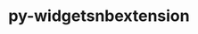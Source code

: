 ---
title: "py-widgetsnbextension"
layout: cache
categories: [package, develop]
meta: {"compilers": ["none"], "num_specs": 125, "num_specs_by_stack": {"data-vis-sdk": 61, "e4s": 4, "e4s-neoverse-v2": 60, "root": 125}, "oss": ["ubuntu20.04", "ubuntu22.04"], "platforms": ["linux"], "stacks": ["data-vis-sdk", "e4s", "e4s-neoverse-v2", "root"], "targets": ["neoverse_v2", "x86_64_v3"], "versions": ["4.0.3"]}
spec_details: [{"compiler": "none", "hash": "2mjfu43e2wyewakebjrk2t66o63ctt6a", "os": "ubuntu22.04", "platform": "linux", "size": "-", "stacks": ["e4s-neoverse-v2", "root"], "target": "neoverse_v2", "variants": ["build_system=python_pip"], "versions": ["4.0.3"]}, {"compiler": "none", "hash": "2wbkb2rhzdlsyto4f62udnm33467vuc2", "os": "ubuntu22.04", "platform": "linux", "size": "-", "stacks": ["e4s-neoverse-v2", "root"], "target": "neoverse_v2", "variants": ["build_system=python_pip"], "versions": ["4.0.3"]}, {"compiler": "none", "hash": "2xnkywoi2qleubd3kpgwse7ev4mx5rtf", "os": "ubuntu22.04", "platform": "linux", "size": "-", "stacks": ["e4s-neoverse-v2", "root"], "target": "neoverse_v2", "variants": ["build_system=python_pip"], "versions": ["4.0.3"]}, {"compiler": "none", "hash": "3edkxqgbgdi4bavrmilitn26mokmlru7", "os": "ubuntu20.04", "platform": "linux", "size": "-", "stacks": ["data-vis-sdk", "root"], "target": "x86_64_v3", "variants": ["build_system=python_pip"], "versions": ["4.0.3"]}, {"compiler": "none", "hash": "3jm7fwsjerwd4zcpxxl7uwmy2kjkrjvg", "os": "ubuntu20.04", "platform": "linux", "size": "-", "stacks": ["data-vis-sdk", "root"], "target": "x86_64_v3", "variants": ["build_system=python_pip"], "versions": ["4.0.3"]}, {"compiler": "none", "hash": "3xqewqlhynurou36arh56ccvc6juauk3", "os": "ubuntu20.04", "platform": "linux", "size": "-", "stacks": ["data-vis-sdk", "root"], "target": "x86_64_v3", "variants": ["build_system=python_pip"], "versions": ["4.0.3"]}, {"compiler": "none", "hash": "44q7wx432jzovf375ltyt2svoklq2wpv", "os": "ubuntu20.04", "platform": "linux", "size": "-", "stacks": ["data-vis-sdk", "root"], "target": "x86_64_v3", "variants": ["build_system=python_pip"], "versions": ["4.0.3"]}, {"compiler": "none", "hash": "4czimgn4swcbzvrwfbuozsgppjnsrwoa", "os": "ubuntu20.04", "platform": "linux", "size": "-", "stacks": ["data-vis-sdk", "root"], "target": "x86_64_v3", "variants": ["build_system=python_pip"], "versions": ["4.0.3"]}, {"compiler": "none", "hash": "4ectb5wvwtsuc5ngwmsnvk347ded2jvv", "os": "ubuntu22.04", "platform": "linux", "size": "-", "stacks": ["e4s", "root"], "target": "x86_64_v3", "variants": ["build_system=python_pip"], "versions": ["4.0.3"]}, {"compiler": "none", "hash": "4h676mrq77t7576t357drgt7u3v5mcct", "os": "ubuntu20.04", "platform": "linux", "size": "-", "stacks": ["data-vis-sdk", "root"], "target": "x86_64_v3", "variants": ["build_system=python_pip"], "versions": ["4.0.3"]}, {"compiler": "none", "hash": "4y225v55gije4t3egguejjnwgbljuzib", "os": "ubuntu20.04", "platform": "linux", "size": "-", "stacks": ["data-vis-sdk", "root"], "target": "x86_64_v3", "variants": ["build_system=python_pip"], "versions": ["4.0.3"]}, {"compiler": "none", "hash": "5kko2ozh7i2f4voqbphsvwfx3snudfs7", "os": "ubuntu20.04", "platform": "linux", "size": "-", "stacks": ["data-vis-sdk", "root"], "target": "x86_64_v3", "variants": ["build_system=python_pip"], "versions": ["4.0.3"]}, {"compiler": "none", "hash": "5norm7l72lnheylgzzmadwmprj7wxv5e", "os": "ubuntu22.04", "platform": "linux", "size": "-", "stacks": ["e4s-neoverse-v2", "root"], "target": "neoverse_v2", "variants": ["build_system=python_pip"], "versions": ["4.0.3"]}, {"compiler": "none", "hash": "5utswyiecjdlbxlp6jdd5wkjtkpkmwgp", "os": "ubuntu20.04", "platform": "linux", "size": "-", "stacks": ["data-vis-sdk", "root"], "target": "x86_64_v3", "variants": ["build_system=python_pip"], "versions": ["4.0.3"]}, {"compiler": "none", "hash": "5z6a4fzx7ch5gsjhhdcrzyyb4mjb5jbi", "os": "ubuntu22.04", "platform": "linux", "size": "-", "stacks": ["e4s-neoverse-v2", "root"], "target": "neoverse_v2", "variants": ["build_system=python_pip"], "versions": ["4.0.3"]}, {"compiler": "none", "hash": "65fg4zmzaewy3bmih2i4kvyo6qjumozw", "os": "ubuntu20.04", "platform": "linux", "size": "-", "stacks": ["data-vis-sdk", "root"], "target": "x86_64_v3", "variants": ["build_system=python_pip"], "versions": ["4.0.3"]}, {"compiler": "none", "hash": "65hyzwiohnjupjgv24qnb25gn42azro6", "os": "ubuntu22.04", "platform": "linux", "size": "-", "stacks": ["e4s-neoverse-v2", "root"], "target": "neoverse_v2", "variants": ["build_system=python_pip"], "versions": ["4.0.3"]}, {"compiler": "none", "hash": "66r43q2qn6c566h4h56i6igdhn2jrlmp", "os": "ubuntu22.04", "platform": "linux", "size": "-", "stacks": ["e4s-neoverse-v2", "root"], "target": "neoverse_v2", "variants": ["build_system=python_pip"], "versions": ["4.0.3"]}, {"compiler": "none", "hash": "6agfpyggfvlltdnsbuh46fkx2l77wuux", "os": "ubuntu20.04", "platform": "linux", "size": "-", "stacks": ["data-vis-sdk", "root"], "target": "x86_64_v3", "variants": ["build_system=python_pip"], "versions": ["4.0.3"]}, {"compiler": "none", "hash": "6dys36nlemwhnax3pmixr6yuvwcmvwzs", "os": "ubuntu22.04", "platform": "linux", "size": "-", "stacks": ["e4s-neoverse-v2", "root"], "target": "neoverse_v2", "variants": ["build_system=python_pip"], "versions": ["4.0.3"]}, {"compiler": "none", "hash": "6h32jvje3d5a6qrjjckc5bx6chjoazu6", "os": "ubuntu20.04", "platform": "linux", "size": "-", "stacks": ["data-vis-sdk", "root"], "target": "x86_64_v3", "variants": ["build_system=python_pip"], "versions": ["4.0.3"]}, {"compiler": "none", "hash": "6lt35n6hthz7yvq4dwygbogbdty7nezu", "os": "ubuntu20.04", "platform": "linux", "size": "-", "stacks": ["data-vis-sdk", "root"], "target": "x86_64_v3", "variants": ["build_system=python_pip"], "versions": ["4.0.3"]}, {"compiler": "none", "hash": "6qvy3eeaom7ocrkedt36ueqdto7wj2wr", "os": "ubuntu22.04", "platform": "linux", "size": "-", "stacks": ["e4s-neoverse-v2", "root"], "target": "neoverse_v2", "variants": ["build_system=python_pip"], "versions": ["4.0.3"]}, {"compiler": "none", "hash": "6x2idcgb2mwkuwspkpx7gbjtne63hltm", "os": "ubuntu20.04", "platform": "linux", "size": "-", "stacks": ["data-vis-sdk", "root"], "target": "x86_64_v3", "variants": ["build_system=python_pip"], "versions": ["4.0.3"]}, {"compiler": "none", "hash": "75jrn3uk4g4gdmkkrrr5bgurnxyrrhl4", "os": "ubuntu22.04", "platform": "linux", "size": "-", "stacks": ["e4s-neoverse-v2", "root"], "target": "neoverse_v2", "variants": ["build_system=python_pip"], "versions": ["4.0.3"]}, {"compiler": "none", "hash": "7bt3g3drh3tx3j5cemb54ihu23kmaxbw", "os": "ubuntu20.04", "platform": "linux", "size": "-", "stacks": ["data-vis-sdk", "root"], "target": "x86_64_v3", "variants": ["build_system=python_pip"], "versions": ["4.0.3"]}, {"compiler": "none", "hash": "7stpoktbhgpc2ezssm7zgdkqoxfzsxdu", "os": "ubuntu20.04", "platform": "linux", "size": "-", "stacks": ["data-vis-sdk", "root"], "target": "x86_64_v3", "variants": ["build_system=python_pip"], "versions": ["4.0.3"]}, {"compiler": "none", "hash": "akazto6cyocaplro7wkavr5lderdatw5", "os": "ubuntu22.04", "platform": "linux", "size": "-", "stacks": ["e4s-neoverse-v2", "root"], "target": "neoverse_v2", "variants": ["build_system=python_pip"], "versions": ["4.0.3"]}, {"compiler": "none", "hash": "b2fkbhfjiyu65ixfruiriwffhxufjbpj", "os": "ubuntu20.04", "platform": "linux", "size": "-", "stacks": ["data-vis-sdk", "root"], "target": "x86_64_v3", "variants": ["build_system=python_pip"], "versions": ["4.0.3"]}, {"compiler": "none", "hash": "bcdxr5nxqcwi3o4kyislnpkhfcucoz7z", "os": "ubuntu20.04", "platform": "linux", "size": "-", "stacks": ["data-vis-sdk", "root"], "target": "x86_64_v3", "variants": ["build_system=python_pip"], "versions": ["4.0.3"]}, {"compiler": "none", "hash": "bju4fopy3oq2q6zenebtwzdpgxulxqvo", "os": "ubuntu20.04", "platform": "linux", "size": "-", "stacks": ["data-vis-sdk", "root"], "target": "x86_64_v3", "variants": ["build_system=python_pip"], "versions": ["4.0.3"]}, {"compiler": "none", "hash": "bsw3ijdsdzxrt6c7fv5kh2e3puzdiv5i", "os": "ubuntu22.04", "platform": "linux", "size": "-", "stacks": ["e4s-neoverse-v2", "root"], "target": "neoverse_v2", "variants": ["build_system=python_pip"], "versions": ["4.0.3"]}, {"compiler": "none", "hash": "budi44jr2z5yucxxkye5tdryv3ukd5cm", "os": "ubuntu22.04", "platform": "linux", "size": "-", "stacks": ["e4s-neoverse-v2", "root"], "target": "neoverse_v2", "variants": ["build_system=python_pip"], "versions": ["4.0.3"]}, {"compiler": "none", "hash": "cm7f7pchpolrg4deeosel46nraslean3", "os": "ubuntu22.04", "platform": "linux", "size": "-", "stacks": ["e4s-neoverse-v2", "root"], "target": "neoverse_v2", "variants": ["build_system=python_pip"], "versions": ["4.0.3"]}, {"compiler": "none", "hash": "cth4alp3ym2woaja546xskabjrhxs6jb", "os": "ubuntu20.04", "platform": "linux", "size": "-", "stacks": ["data-vis-sdk", "root"], "target": "x86_64_v3", "variants": ["build_system=python_pip"], "versions": ["4.0.3"]}, {"compiler": "none", "hash": "ctuil7m2hjgzfrkzzljiupxw3xqjlueb", "os": "ubuntu22.04", "platform": "linux", "size": "-", "stacks": ["e4s-neoverse-v2", "root"], "target": "neoverse_v2", "variants": ["build_system=python_pip"], "versions": ["4.0.3"]}, {"compiler": "none", "hash": "cxzcytvltdead4pgxzgc57t7eoe66ike", "os": "ubuntu22.04", "platform": "linux", "size": "-", "stacks": ["e4s-neoverse-v2", "root"], "target": "neoverse_v2", "variants": ["build_system=python_pip"], "versions": ["4.0.3"]}, {"compiler": "none", "hash": "cy4uxnvy54gyy6zksinbuhsllpsdqgsu", "os": "ubuntu22.04", "platform": "linux", "size": "-", "stacks": ["e4s-neoverse-v2", "root"], "target": "neoverse_v2", "variants": ["build_system=python_pip"], "versions": ["4.0.3"]}, {"compiler": "none", "hash": "dcotff5fnvbiq6bvn4ki7yimrs7vubhy", "os": "ubuntu20.04", "platform": "linux", "size": "-", "stacks": ["data-vis-sdk", "root"], "target": "x86_64_v3", "variants": ["build_system=python_pip"], "versions": ["4.0.3"]}, {"compiler": "none", "hash": "dnzwgcp4qc664jqafj2djfulvyh4s2dl", "os": "ubuntu20.04", "platform": "linux", "size": "-", "stacks": ["data-vis-sdk", "root"], "target": "x86_64_v3", "variants": ["build_system=python_pip"], "versions": ["4.0.3"]}, {"compiler": "none", "hash": "dpjjhq6d22y3btt3sporuhns6wmhspm4", "os": "ubuntu22.04", "platform": "linux", "size": "-", "stacks": ["e4s-neoverse-v2", "root"], "target": "neoverse_v2", "variants": ["build_system=python_pip"], "versions": ["4.0.3"]}, {"compiler": "none", "hash": "dt42yiv2kshep3dxer64c52pfsvhjeyn", "os": "ubuntu20.04", "platform": "linux", "size": "-", "stacks": ["data-vis-sdk", "root"], "target": "x86_64_v3", "variants": ["build_system=python_pip"], "versions": ["4.0.3"]}, {"compiler": "none", "hash": "e4rgmsu3nzpf4skjr2zalbsflmfueoge", "os": "ubuntu20.04", "platform": "linux", "size": "-", "stacks": ["data-vis-sdk", "root"], "target": "x86_64_v3", "variants": ["build_system=python_pip"], "versions": ["4.0.3"]}, {"compiler": "none", "hash": "egyvsm4ufuvkit22pore3rrh6p7cl33o", "os": "ubuntu22.04", "platform": "linux", "size": "-", "stacks": ["e4s-neoverse-v2", "root"], "target": "neoverse_v2", "variants": ["build_system=python_pip"], "versions": ["4.0.3"]}, {"compiler": "none", "hash": "exb6gzux77opapvrjp2ssj5aosmgcok4", "os": "ubuntu20.04", "platform": "linux", "size": "-", "stacks": ["data-vis-sdk", "root"], "target": "x86_64_v3", "variants": ["build_system=python_pip"], "versions": ["4.0.3"]}, {"compiler": "none", "hash": "felpba66fplpa3qaqqzdx73h52dssbl6", "os": "ubuntu22.04", "platform": "linux", "size": "-", "stacks": ["e4s-neoverse-v2", "root"], "target": "neoverse_v2", "variants": ["build_system=python_pip"], "versions": ["4.0.3"]}, {"compiler": "none", "hash": "fgpui6yij54qrvfobjyb4uo36f3pwc3t", "os": "ubuntu20.04", "platform": "linux", "size": "-", "stacks": ["data-vis-sdk", "root"], "target": "x86_64_v3", "variants": ["build_system=python_pip"], "versions": ["4.0.3"]}, {"compiler": "none", "hash": "g53fdjgys5mvbt63yvxue5fvzrujimjo", "os": "ubuntu20.04", "platform": "linux", "size": "-", "stacks": ["data-vis-sdk", "root"], "target": "x86_64_v3", "variants": ["build_system=python_pip"], "versions": ["4.0.3"]}, {"compiler": "none", "hash": "gfeo3nbtyfn6wcfi7hfimminldwpeewj", "os": "ubuntu20.04", "platform": "linux", "size": "-", "stacks": ["data-vis-sdk", "root"], "target": "x86_64_v3", "variants": ["build_system=python_pip"], "versions": ["4.0.3"]}, {"compiler": "none", "hash": "gx3hetqtrpcjknnhc4my4672fjwt5k63", "os": "ubuntu20.04", "platform": "linux", "size": "-", "stacks": ["data-vis-sdk", "root"], "target": "x86_64_v3", "variants": ["build_system=python_pip"], "versions": ["4.0.3"]}, {"compiler": "none", "hash": "h5mwj5omplbcmqv2nsidltjm2ycozy5v", "os": "ubuntu20.04", "platform": "linux", "size": "-", "stacks": ["data-vis-sdk", "root"], "target": "x86_64_v3", "variants": ["build_system=python_pip"], "versions": ["4.0.3"]}, {"compiler": "none", "hash": "i4qzyap3hdedzboatj7lx2azoclhxidd", "os": "ubuntu20.04", "platform": "linux", "size": "-", "stacks": ["data-vis-sdk", "root"], "target": "x86_64_v3", "variants": ["build_system=python_pip"], "versions": ["4.0.3"]}, {"compiler": "none", "hash": "i7o5dcnxzxm3mahrbd2j6uwak4mugozw", "os": "ubuntu22.04", "platform": "linux", "size": "-", "stacks": ["e4s-neoverse-v2", "root"], "target": "neoverse_v2", "variants": ["build_system=python_pip"], "versions": ["4.0.3"]}, {"compiler": "none", "hash": "i7ofharc3iii6amddgvhoaudjny4hmb7", "os": "ubuntu22.04", "platform": "linux", "size": "-", "stacks": ["e4s-neoverse-v2", "root"], "target": "neoverse_v2", "variants": ["build_system=python_pip"], "versions": ["4.0.3"]}, {"compiler": "none", "hash": "iuq2nrjbsrzmy4elzgh7hzfxgk6dllxy", "os": "ubuntu22.04", "platform": "linux", "size": "-", "stacks": ["e4s-neoverse-v2", "root"], "target": "neoverse_v2", "variants": ["build_system=python_pip"], "versions": ["4.0.3"]}, {"compiler": "none", "hash": "iw6e2y57kx2hg3oj4v6bp6wducnaahpf", "os": "ubuntu22.04", "platform": "linux", "size": "-", "stacks": ["e4s-neoverse-v2", "root"], "target": "neoverse_v2", "variants": ["build_system=python_pip"], "versions": ["4.0.3"]}, {"compiler": "none", "hash": "iztfc4b5ar5vqw64g3tk54rfnt3wbcvl", "os": "ubuntu22.04", "platform": "linux", "size": "-", "stacks": ["e4s-neoverse-v2", "root"], "target": "neoverse_v2", "variants": ["build_system=python_pip"], "versions": ["4.0.3"]}, {"compiler": "none", "hash": "jiqynzixnnwahcic3yw6nu55znt54fi2", "os": "ubuntu22.04", "platform": "linux", "size": "-", "stacks": ["e4s-neoverse-v2", "root"], "target": "neoverse_v2", "variants": ["build_system=python_pip"], "versions": ["4.0.3"]}, {"compiler": "none", "hash": "ju2n6mx25hv6vfmg56eldvd7e7aued64", "os": "ubuntu20.04", "platform": "linux", "size": "-", "stacks": ["data-vis-sdk", "root"], "target": "x86_64_v3", "variants": ["build_system=python_pip"], "versions": ["4.0.3"]}, {"compiler": "none", "hash": "jufmntjsciyqtp56qkbrcxzrp2rb3bjp", "os": "ubuntu22.04", "platform": "linux", "size": "-", "stacks": ["e4s-neoverse-v2", "root"], "target": "neoverse_v2", "variants": ["build_system=python_pip"], "versions": ["4.0.3"]}, {"compiler": "none", "hash": "jxpmouv2exwdtnsytirbxjffc4tu5cdt", "os": "ubuntu20.04", "platform": "linux", "size": "-", "stacks": ["data-vis-sdk", "root"], "target": "x86_64_v3", "variants": ["build_system=python_pip"], "versions": ["4.0.3"]}, {"compiler": "none", "hash": "jxueewlgqcj4llcqyj73g2oh4y6eede2", "os": "ubuntu22.04", "platform": "linux", "size": "-", "stacks": ["e4s-neoverse-v2", "root"], "target": "neoverse_v2", "variants": ["build_system=python_pip"], "versions": ["4.0.3"]}, {"compiler": "none", "hash": "kdz2iyo6ghmmsmv7pwvjuuguoyj4s3ar", "os": "ubuntu22.04", "platform": "linux", "size": "-", "stacks": ["e4s-neoverse-v2", "root"], "target": "neoverse_v2", "variants": ["build_system=python_pip"], "versions": ["4.0.3"]}, {"compiler": "none", "hash": "kuxnijtbkdbesosruvw6hdohwhuce5ln", "os": "ubuntu20.04", "platform": "linux", "size": "-", "stacks": ["data-vis-sdk", "root"], "target": "x86_64_v3", "variants": ["build_system=python_pip"], "versions": ["4.0.3"]}, {"compiler": "none", "hash": "kyuhswaggimqw5cevdy6ctglg7nn2jex", "os": "ubuntu22.04", "platform": "linux", "size": "-", "stacks": ["e4s-neoverse-v2", "root"], "target": "neoverse_v2", "variants": ["build_system=python_pip"], "versions": ["4.0.3"]}, {"compiler": "none", "hash": "ltltbnggv6cvd5afcgt3w4ifu5k5feeg", "os": "ubuntu22.04", "platform": "linux", "size": "-", "stacks": ["e4s-neoverse-v2", "root"], "target": "neoverse_v2", "variants": ["build_system=python_pip"], "versions": ["4.0.3"]}, {"compiler": "none", "hash": "m27p3t7lq76lbkmrr5jalo77ptayd3ea", "os": "ubuntu20.04", "platform": "linux", "size": "-", "stacks": ["data-vis-sdk", "root"], "target": "x86_64_v3", "variants": ["build_system=python_pip"], "versions": ["4.0.3"]}, {"compiler": "none", "hash": "m4vg3yravj26wgaesf34ekusizsrsb7c", "os": "ubuntu20.04", "platform": "linux", "size": "-", "stacks": ["data-vis-sdk", "root"], "target": "x86_64_v3", "variants": ["build_system=python_pip"], "versions": ["4.0.3"]}, {"compiler": "none", "hash": "mmbbvrzxq32wogpenfiazff2zzfawshz", "os": "ubuntu20.04", "platform": "linux", "size": "-", "stacks": ["data-vis-sdk", "root"], "target": "x86_64_v3", "variants": ["build_system=python_pip"], "versions": ["4.0.3"]}, {"compiler": "none", "hash": "mxpxus3it5fi7pszzkhyreyodecoydcj", "os": "ubuntu22.04", "platform": "linux", "size": "-", "stacks": ["e4s-neoverse-v2", "root"], "target": "neoverse_v2", "variants": ["build_system=python_pip"], "versions": ["4.0.3"]}, {"compiler": "none", "hash": "n2qns3f4pahmibnzqjctc6xmxecjcn4r", "os": "ubuntu22.04", "platform": "linux", "size": "-", "stacks": ["e4s-neoverse-v2", "root"], "target": "neoverse_v2", "variants": ["build_system=python_pip"], "versions": ["4.0.3"]}, {"compiler": "none", "hash": "ndusxmtnkfcecrw5ccc35f53vq5dk5y7", "os": "ubuntu22.04", "platform": "linux", "size": "-", "stacks": ["e4s-neoverse-v2", "root"], "target": "neoverse_v2", "variants": ["build_system=python_pip"], "versions": ["4.0.3"]}, {"compiler": "none", "hash": "ntnwg3v7eok3omvkgz3ftcgo6dm66qhn", "os": "ubuntu22.04", "platform": "linux", "size": "-", "stacks": ["e4s-neoverse-v2", "root"], "target": "neoverse_v2", "variants": ["build_system=python_pip"], "versions": ["4.0.3"]}, {"compiler": "none", "hash": "nuf23lchbrzmesmfe3qwopnaetd5x5kv", "os": "ubuntu20.04", "platform": "linux", "size": "-", "stacks": ["data-vis-sdk", "root"], "target": "x86_64_v3", "variants": ["build_system=python_pip"], "versions": ["4.0.3"]}, {"compiler": "none", "hash": "o2cjqrifyve46qbt2ubey3y3m45464d3", "os": "ubuntu22.04", "platform": "linux", "size": "-", "stacks": ["e4s-neoverse-v2", "root"], "target": "neoverse_v2", "variants": ["build_system=python_pip"], "versions": ["4.0.3"]}, {"compiler": "none", "hash": "oabo54ojssf36cb2ws75kbftyga5cpu7", "os": "ubuntu22.04", "platform": "linux", "size": "-", "stacks": ["e4s-neoverse-v2", "root"], "target": "neoverse_v2", "variants": ["build_system=python_pip"], "versions": ["4.0.3"]}, {"compiler": "none", "hash": "ogphzbjnkb3kyluk23r673ftzjbir54k", "os": "ubuntu22.04", "platform": "linux", "size": "-", "stacks": ["e4s-neoverse-v2", "root"], "target": "neoverse_v2", "variants": ["build_system=python_pip"], "versions": ["4.0.3"]}, {"compiler": "none", "hash": "owvxbd5t7dru5hkfyxqcgq5cwdql5xuw", "os": "ubuntu20.04", "platform": "linux", "size": "-", "stacks": ["data-vis-sdk", "root"], "target": "x86_64_v3", "variants": ["build_system=python_pip"], "versions": ["4.0.3"]}, {"compiler": "none", "hash": "oxybtiljlxyqh6mg3ebundgttw5hx6e3", "os": "ubuntu20.04", "platform": "linux", "size": "-", "stacks": ["data-vis-sdk", "root"], "target": "x86_64_v3", "variants": ["build_system=python_pip"], "versions": ["4.0.3"]}, {"compiler": "none", "hash": "peou44c4qybqyqqnseuur3jv6tqbzwem", "os": "ubuntu20.04", "platform": "linux", "size": "-", "stacks": ["data-vis-sdk", "root"], "target": "x86_64_v3", "variants": ["build_system=python_pip"], "versions": ["4.0.3"]}, {"compiler": "none", "hash": "pit7wau4v2s2g2j22ytzy6hfwqejthm4", "os": "ubuntu20.04", "platform": "linux", "size": "-", "stacks": ["data-vis-sdk", "root"], "target": "x86_64_v3", "variants": ["build_system=python_pip"], "versions": ["4.0.3"]}, {"compiler": "none", "hash": "pxjsq3pewxa7ildvsbcen4rhio4rhqtr", "os": "ubuntu20.04", "platform": "linux", "size": "-", "stacks": ["data-vis-sdk", "root"], "target": "x86_64_v3", "variants": ["build_system=python_pip"], "versions": ["4.0.3"]}, {"compiler": "none", "hash": "pyqxlnyl3js52kuk7ix5mr56zcjxlo3i", "os": "ubuntu20.04", "platform": "linux", "size": "-", "stacks": ["data-vis-sdk", "root"], "target": "x86_64_v3", "variants": ["build_system=python_pip"], "versions": ["4.0.3"]}, {"compiler": "none", "hash": "pzzh6fa6bwnhb64tgcyfouw2dmksbgmr", "os": "ubuntu20.04", "platform": "linux", "size": "-", "stacks": ["data-vis-sdk", "root"], "target": "x86_64_v3", "variants": ["build_system=python_pip"], "versions": ["4.0.3"]}, {"compiler": "none", "hash": "q6tsfdtw6blgu34uclu2q4fjzttn3dik", "os": "ubuntu20.04", "platform": "linux", "size": "-", "stacks": ["data-vis-sdk", "root"], "target": "x86_64_v3", "variants": ["build_system=python_pip"], "versions": ["4.0.3"]}, {"compiler": "none", "hash": "qbgzlzku5w6bl7c5vj3xuluh2q5bsk4s", "os": "ubuntu20.04", "platform": "linux", "size": "-", "stacks": ["data-vis-sdk", "root"], "target": "x86_64_v3", "variants": ["build_system=python_pip"], "versions": ["4.0.3"]}, {"compiler": "none", "hash": "qgq36gwvryhevvrsieldaoabzhtjrub2", "os": "ubuntu22.04", "platform": "linux", "size": "-", "stacks": ["e4s-neoverse-v2", "root"], "target": "neoverse_v2", "variants": ["build_system=python_pip"], "versions": ["4.0.3"]}, {"compiler": "none", "hash": "qwralqqgubqxhnt3tyy5amlmkd3ekjgl", "os": "ubuntu22.04", "platform": "linux", "size": "-", "stacks": ["e4s", "root"], "target": "x86_64_v3", "variants": ["build_system=python_pip"], "versions": ["4.0.3"]}, {"compiler": "none", "hash": "qxyymhrwhipl5rwzi6ypdxqmys6qpo4b", "os": "ubuntu20.04", "platform": "linux", "size": "-", "stacks": ["data-vis-sdk", "root"], "target": "x86_64_v3", "variants": ["build_system=python_pip"], "versions": ["4.0.3"]}, {"compiler": "none", "hash": "qylaxhrtdfx2qjbd5odsz5uv6wzz4wxb", "os": "ubuntu22.04", "platform": "linux", "size": "-", "stacks": ["e4s-neoverse-v2", "root"], "target": "neoverse_v2", "variants": ["build_system=python_pip"], "versions": ["4.0.3"]}, {"compiler": "none", "hash": "r7a5fygf6tjglkodizihd6mgs6uajzda", "os": "ubuntu22.04", "platform": "linux", "size": "-", "stacks": ["e4s-neoverse-v2", "root"], "target": "neoverse_v2", "variants": ["build_system=python_pip"], "versions": ["4.0.3"]}, {"compiler": "none", "hash": "rbzsttio2qp2noadk5dkz5enqr3bbzsd", "os": "ubuntu22.04", "platform": "linux", "size": "-", "stacks": ["e4s-neoverse-v2", "root"], "target": "neoverse_v2", "variants": ["build_system=python_pip"], "versions": ["4.0.3"]}, {"compiler": "none", "hash": "rcruf4pcuzyznldejh3hbzbar3xjomb7", "os": "ubuntu22.04", "platform": "linux", "size": "-", "stacks": ["e4s-neoverse-v2", "root"], "target": "neoverse_v2", "variants": ["build_system=python_pip"], "versions": ["4.0.3"]}, {"compiler": "none", "hash": "rsiv2evlj5gcdcpi2peo3dzrevfhli2c", "os": "ubuntu20.04", "platform": "linux", "size": "-", "stacks": ["data-vis-sdk", "root"], "target": "x86_64_v3", "variants": ["build_system=python_pip"], "versions": ["4.0.3"]}, {"compiler": "none", "hash": "rslfjrn32wv3faivjf36q3hukzs4pkwy", "os": "ubuntu22.04", "platform": "linux", "size": "-", "stacks": ["e4s-neoverse-v2", "root"], "target": "neoverse_v2", "variants": ["build_system=python_pip"], "versions": ["4.0.3"]}, {"compiler": "none", "hash": "rvakwfar2rktqlzoyznsjkoexhl62sac", "os": "ubuntu20.04", "platform": "linux", "size": "-", "stacks": ["data-vis-sdk", "root"], "target": "x86_64_v3", "variants": ["build_system=python_pip"], "versions": ["4.0.3"]}, {"compiler": "none", "hash": "rwnzkpnaqo7mcmthd2burploekwhmuxo", "os": "ubuntu22.04", "platform": "linux", "size": "-", "stacks": ["e4s-neoverse-v2", "root"], "target": "neoverse_v2", "variants": ["build_system=python_pip"], "versions": ["4.0.3"]}, {"compiler": "none", "hash": "s3jngivwtggtlaqwqmcyd6l74tyo3u3h", "os": "ubuntu22.04", "platform": "linux", "size": "-", "stacks": ["e4s-neoverse-v2", "root"], "target": "neoverse_v2", "variants": ["build_system=python_pip"], "versions": ["4.0.3"]}, {"compiler": "none", "hash": "s5ppmuf6g5zmyykolixu2ribjcrxapui", "os": "ubuntu22.04", "platform": "linux", "size": "-", "stacks": ["e4s-neoverse-v2", "root"], "target": "neoverse_v2", "variants": ["build_system=python_pip"], "versions": ["4.0.3"]}, {"compiler": "none", "hash": "sel2p5gnnlpvh4vzbe2k3mvbjpkrqzfg", "os": "ubuntu22.04", "platform": "linux", "size": "-", "stacks": ["e4s-neoverse-v2", "root"], "target": "neoverse_v2", "variants": ["build_system=python_pip"], "versions": ["4.0.3"]}, {"compiler": "none", "hash": "sthq2hfdrtcaomarbsjajwjr3bv3ricn", "os": "ubuntu20.04", "platform": "linux", "size": "-", "stacks": ["data-vis-sdk", "root"], "target": "x86_64_v3", "variants": ["build_system=python_pip"], "versions": ["4.0.3"]}, {"compiler": "none", "hash": "t2rdp7ga45klcrex353afm3c2qcdfeee", "os": "ubuntu22.04", "platform": "linux", "size": "-", "stacks": ["e4s-neoverse-v2", "root"], "target": "neoverse_v2", "variants": ["build_system=python_pip"], "versions": ["4.0.3"]}, {"compiler": "none", "hash": "tabokjferm547wqi74uucbaprch7nacx", "os": "ubuntu20.04", "platform": "linux", "size": "-", "stacks": ["data-vis-sdk", "root"], "target": "x86_64_v3", "variants": ["build_system=python_pip"], "versions": ["4.0.3"]}, {"compiler": "none", "hash": "tmt4hgnihnbpqtgqr6umyeesruu56l7b", "os": "ubuntu22.04", "platform": "linux", "size": "-", "stacks": ["e4s", "root"], "target": "x86_64_v3", "variants": ["build_system=python_pip"], "versions": ["4.0.3"]}, {"compiler": "none", "hash": "tu7dwdkn52anc3pqwrpz4zaol6j4ljaq", "os": "ubuntu20.04", "platform": "linux", "size": "-", "stacks": ["data-vis-sdk", "root"], "target": "x86_64_v3", "variants": ["build_system=python_pip"], "versions": ["4.0.3"]}, {"compiler": "none", "hash": "ueeub75o4nbccwgaohjec2dp365vlbza", "os": "ubuntu20.04", "platform": "linux", "size": "-", "stacks": ["data-vis-sdk", "root"], "target": "x86_64_v3", "variants": ["build_system=python_pip"], "versions": ["4.0.3"]}, {"compiler": "none", "hash": "uf54ep3a36vvb2bv3tfdptso4o6ss4wc", "os": "ubuntu22.04", "platform": "linux", "size": "-", "stacks": ["e4s-neoverse-v2", "root"], "target": "neoverse_v2", "variants": ["build_system=python_pip"], "versions": ["4.0.3"]}, {"compiler": "none", "hash": "ukmk35dsqaky5cu4zynz3ogfmvjoyvne", "os": "ubuntu22.04", "platform": "linux", "size": "-", "stacks": ["e4s-neoverse-v2", "root"], "target": "neoverse_v2", "variants": ["build_system=python_pip"], "versions": ["4.0.3"]}, {"compiler": "none", "hash": "uldirpxa5o2dan2zwagm5ofxsp3pqe7w", "os": "ubuntu20.04", "platform": "linux", "size": "-", "stacks": ["data-vis-sdk", "root"], "target": "x86_64_v3", "variants": ["build_system=python_pip"], "versions": ["4.0.3"]}, {"compiler": "none", "hash": "umlloqjhkeieiz5fclznsgftpusajods", "os": "ubuntu20.04", "platform": "linux", "size": "-", "stacks": ["data-vis-sdk", "root"], "target": "x86_64_v3", "variants": ["build_system=python_pip"], "versions": ["4.0.3"]}, {"compiler": "none", "hash": "uxckif4p2c6lfryuzz22iog6wvy7dpfb", "os": "ubuntu22.04", "platform": "linux", "size": "-", "stacks": ["e4s-neoverse-v2", "root"], "target": "neoverse_v2", "variants": ["build_system=python_pip"], "versions": ["4.0.3"]}, {"compiler": "none", "hash": "uyfum6xdcgz375nselamyaxltmr7xh3x", "os": "ubuntu20.04", "platform": "linux", "size": "-", "stacks": ["data-vis-sdk", "root"], "target": "x86_64_v3", "variants": ["build_system=python_pip"], "versions": ["4.0.3"]}, {"compiler": "none", "hash": "vgxhkiiqshpxjcdw4zictutdnhxcvppl", "os": "ubuntu20.04", "platform": "linux", "size": "-", "stacks": ["data-vis-sdk", "root"], "target": "x86_64_v3", "variants": ["build_system=python_pip"], "versions": ["4.0.3"]}, {"compiler": "none", "hash": "vxa2fqlhodggaroto5gugweuwb4f25w2", "os": "ubuntu22.04", "platform": "linux", "size": "-", "stacks": ["e4s-neoverse-v2", "root"], "target": "neoverse_v2", "variants": ["build_system=python_pip"], "versions": ["4.0.3"]}, {"compiler": "none", "hash": "wkm6kbwvbtt5vulbggzrvje3qebh23ep", "os": "ubuntu20.04", "platform": "linux", "size": "-", "stacks": ["data-vis-sdk", "root"], "target": "x86_64_v3", "variants": ["build_system=python_pip"], "versions": ["4.0.3"]}, {"compiler": "none", "hash": "wwhzzntmg5so34irzyc57sgvnak6vid6", "os": "ubuntu22.04", "platform": "linux", "size": "-", "stacks": ["e4s-neoverse-v2", "root"], "target": "neoverse_v2", "variants": ["build_system=python_pip"], "versions": ["4.0.3"]}, {"compiler": "none", "hash": "wymnhikm3bopuubcbdrdv6scm26ui6is", "os": "ubuntu22.04", "platform": "linux", "size": "-", "stacks": ["e4s-neoverse-v2", "root"], "target": "neoverse_v2", "variants": ["build_system=python_pip"], "versions": ["4.0.3"]}, {"compiler": "none", "hash": "xs443rdbesc2smunfk7i2x5ctovsrz3d", "os": "ubuntu22.04", "platform": "linux", "size": "-", "stacks": ["e4s-neoverse-v2", "root"], "target": "neoverse_v2", "variants": ["build_system=python_pip"], "versions": ["4.0.3"]}, {"compiler": "none", "hash": "y2kqtgbxfhogseuevhra2gevk2xyc3t4", "os": "ubuntu22.04", "platform": "linux", "size": "-", "stacks": ["e4s-neoverse-v2", "root"], "target": "neoverse_v2", "variants": ["build_system=python_pip"], "versions": ["4.0.3"]}, {"compiler": "none", "hash": "ycoesjc2wh667ifpalubhl7vhbjsiqyg", "os": "ubuntu20.04", "platform": "linux", "size": "-", "stacks": ["data-vis-sdk", "root"], "target": "x86_64_v3", "variants": ["build_system=python_pip"], "versions": ["4.0.3"]}, {"compiler": "none", "hash": "yffbfvqgjvr6ujnmzovoxr3zi5zsbrgd", "os": "ubuntu22.04", "platform": "linux", "size": "-", "stacks": ["e4s", "root"], "target": "x86_64_v3", "variants": ["build_system=python_pip"], "versions": ["4.0.3"]}, {"compiler": "none", "hash": "yx35ctzpfvgt4ms7vjxrmoljxm37ohup", "os": "ubuntu22.04", "platform": "linux", "size": "-", "stacks": ["e4s-neoverse-v2", "root"], "target": "neoverse_v2", "variants": ["build_system=python_pip"], "versions": ["4.0.3"]}, {"compiler": "none", "hash": "yyja4coij3wv3lrmgoy7e3ees2xxcb53", "os": "ubuntu22.04", "platform": "linux", "size": "-", "stacks": ["e4s-neoverse-v2", "root"], "target": "neoverse_v2", "variants": ["build_system=python_pip"], "versions": ["4.0.3"]}, {"compiler": "none", "hash": "z5v2ab7yno6xzr4mwxarj7qzy4ulebse", "os": "ubuntu20.04", "platform": "linux", "size": "-", "stacks": ["data-vis-sdk", "root"], "target": "x86_64_v3", "variants": ["build_system=python_pip"], "versions": ["4.0.3"]}, {"compiler": "none", "hash": "zoduqfabepnzffvryj3ryhzmwgllqoop", "os": "ubuntu22.04", "platform": "linux", "size": "-", "stacks": ["e4s-neoverse-v2", "root"], "target": "neoverse_v2", "variants": ["build_system=python_pip"], "versions": ["4.0.3"]}]
---